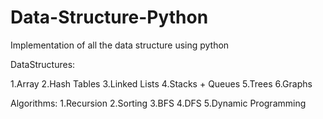 # Data-Structure-Python
Implementation of all the data structure using python

DataStructures:

1.Array
2.Hash Tables
3.Linked Lists
4.Stacks + Queues
5.Trees
6.Graphs

Algorithms:
1.Recursion
2.Sorting
3.BFS
4.DFS
5.Dynamic Programming